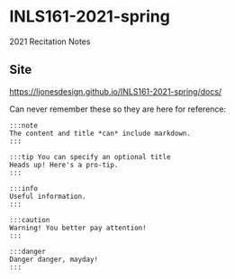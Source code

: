 # INLS161-2021-spring
2021 Recitation Notes

## Site
https://ljonesdesign.github.io/INLS161-2021-spring/docs/

Can never remember these so they are here for reference:

```
:::note
The content and title *can* include markdown.
:::

:::tip You can specify an optional title
Heads up! Here's a pro-tip.
:::

:::info
Useful information.
:::

:::caution
Warning! You better pay attention!
:::

:::danger
Danger danger, mayday!
:::
```
